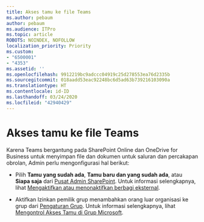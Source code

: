 ```yaml
---
title: Akses tamu ke file Teams
ms.author: pebaum
author: pebaum
ms.audience: ITPro
ms.topic: article
ROBOTS: NOINDEX, NOFOLLOW
localization_priority: Priority
ms.custom:
- "6500001"
- "4353"
ms.assetid: ''
ms.openlocfilehash: 9912219bc9adccc04919c25d278553ea76d2335b
ms.sourcegitcommit: 018aadd53eac92248bc6d5ad63b739216103090a
ms.translationtype: HT
ms.contentlocale: id-ID
ms.lasthandoff: 03/24/2020
ms.locfileid: "42940429"
---
```

# <a name="guest-access-to-teams-files"></a>Akses tamu ke file Teams

Karena Teams bergantung pada SharePoint Online dan OneDrive for Business untuk menyimpan file dan dokumen untuk saluran dan percakapan obrolan, Admin perlu mengonfigurasi hal berikut:

- Pilih **Tamu yang sudah ada**, **Tamu baru dan yang sudah ada**, atau **Siapa saja** dari [Pusat Admin SharePoint](https://admin.microsoft.com/sharepoint?page=sharing&modern=true). Untuk informasi selengkapnya, lihat [Mengaktifkan atau menonaktifkan berbagi eksternal](https://docs.microsoft.com/sharepoint/turn-external-sharing-on-or-off).

- Aktifkan Izinkan pemilik grup menambahkan orang luar organisasi ke grup dari [Pengaturan Grup](https://admin.microsoft.com/Adminportal/Home?source=applauncher#/SettingsMultiPivot/:/Settings/L1/O365Groups). Untuk informasi selengkapnya, lihat [Mengontrol Akses Tamu di Grup Microsoft](https://docs.microsoft.com/microsoftteams/teams-dependencies#control-guest-access-in-office-365-groups).
